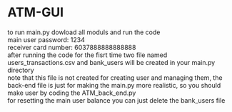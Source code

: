 # ATM-GUI
to run main.py dowload all moduls and run the code \
main user password: 1234 \
receiver card number: 6037888888888888 \
after running the code for the fisrt time two file named users_transactions.csv and bank_users will be created in your main.py directory \
note that this file is not created for creating user and managing them, the back-end file is just for making the main.py more realistic, so you should make user by coding the ATM_back_end.py \
for resetting the main user balance you can just delete the bank_users file
